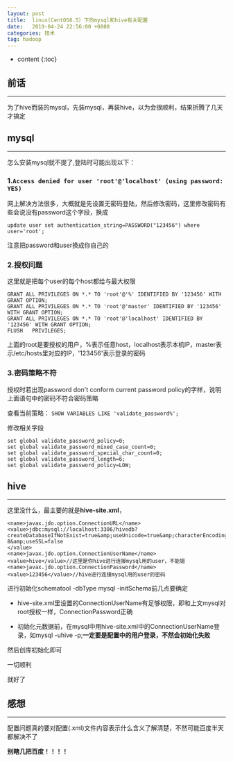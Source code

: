 ```yaml
---
layout: post
title:  linux(CentOS6.5）下的mysql和hive有关配置
date:   2019-04-24 22:56:00 +0800
categories: 技术
tag: hadoop
---
```


* content
{:toc}


前话
--------------------------


-----------------------


为了hive而装的mysql，先装mysql，再装hive，以为会很顺利，结果折腾了几天才搞定


mysql
-----------------------------


-------------------------------------


怎么安装mysql就不提了,登陆时可能出现以下：


### 1.`Access denied for user 'root'@'localhost' (using password: YES)`


网上解决方法很多，大概就是先设置无密码登陆，然后修改密码，这里修改密码有些会说没有password这个字段，换成


`update user set authentication_string=PASSWORD("123456") where user='root';`


注意把password和user换成你自己的


### 2.授权问题


这里就是把每个user的每个host都给与最大权限


```
GRANT ALL PRIVILEGES ON *.* TO 'root'@'%' IDENTIFIED BY '123456' WITH GRANT OPTION;
GRANT ALL PRIVILEGES ON *.* TO 'root'@'master' IDENTIFIED BY '123456' WITH GRANT OPTION;
GRANT ALL PRIVILEGES ON *.* TO 'root'@'localhost' IDENTIFIED BY '123456' WITH GRANT OPTION;
FLUSH   PRIVILEGES;
```


上面的root是要授权的用户，%表示任意host，localhost表示本机IP，master表示/etc/hosts里对应的IP，'123456'表示登录的密码



### 3.密码策略不符


授权时若出现password don't conform current password policy的字样，说明上面语句中的密码不符合密码策略


查看当前策略：
`SHOW VARIABLES LIKE 'validate_password%';`



修改相关字段
```
set global validate_password_policy=0;
set global validate_password_mixed_case_count=0;
set global validate_password_special_char_count=0;
set global validate_password_length=6;
set global validate_password_policy=LOW;
```


hive
----------------------------

---------------------------------


这里没什么，最主要的就是**hive-site.xml**，


```
<name>javax.jdo.option.ConnectionURL</name>
<value>jdbc:mysql://localhost:3306/hivedb?createDatabaseIfNotExist=true&amp;useUnicode=true&amp;characterEncoding=UTF-8&amp;useSSL=false
</value>
<name>javax.jdo.option.ConnectionUserName</name>
<value>hive</value>//这里是你hive进行连接mysql用的user，不能错
<name>javax.jdo.option.ConnectionPassword</name>
<value>123456</value>//hive进行连接mysql用的user的密码
```


进行初始化schematool -dbType mysql -initSchema前几点要确定


* hive-site.xml里设置的ConnectionUserName有足够权限，即和上文mysql对root授权一样，ConnectionPassword正确


* 初始化元数据前，在mysql中用hive-site.xml中的ConnectionUserName登录，如mysql -uhive -p;**一定要是配置中的用户登录，不然会初始化失败**


然后创库初始化即可


一切顺利


就好了


感想
------------------------------


-----------------------


配置问题真的要对配置(.xml)文件内容表示什么含义了解清楚，不然可能百度半天都解决不了


**别瞎几把百度！！！！**


